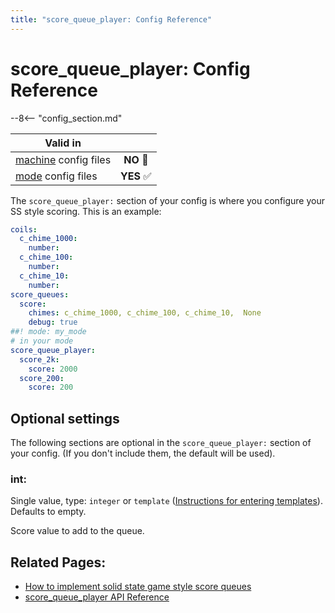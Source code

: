 ```yaml
---
title: "score_queue_player: Config Reference"
---
```


# score_queue_player: Config Reference

--8<-- "config_section.md"

| Valid in | |
|-----|:----:|
|[machine](instructions/machine_config.md) config files |**NO** :no_entry_sign:|
|[mode](instructions/mode_config.md) config files|**YES** :white_check_mark:|

The `score_queue_player:` section of your config is where you configure
your SS style scoring. This is an example:

``` yaml
coils:
  c_chime_1000:
    number:
  c_chime_100:
    number:
  c_chime_10:
    number:
score_queues:
  score:
    chimes: c_chime_1000, c_chime_100, c_chime_10,  None
    debug: true
##! mode: my_mode
# in your mode
score_queue_player:
  score_2k:
    score: 2000
  score_200:
    score: 200
```

## Optional settings

The following sections are optional in the `score_queue_player:` section
of your config. (If you don't include them, the default will be used).

### int:

Single value, type: `integer` or `template`
([Instructions for entering templates](instructions/dynamic_values.md)). Defaults to empty.

Score value to add to the queue.

## Related Pages:

* [How to implement solid state game style score queues](../game_logic/scoring/ss_style_score_queues.md)
* [score_queue_player API Reference](../code/api_reference/config_players/score_queue_player.md)
